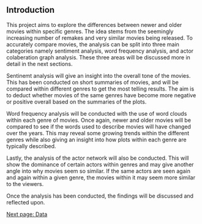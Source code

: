 
## Introduction

This project aims to explore the differences between newer and older movies within specific genres. The idea stems from the seemingly increasing number of remakes and very similar movies being released. To accurately compare movies, the analysis can be split into three main categories namely sentiment analysis, word frequency analysis, and actor colaberation graph analysis. These three areas will be discussed more in detail in the next sections. 

Sentinemt analysis will give an insight into the overall tone of the movies. This has been conducted on short summaries of movies, and will be compared within different genres to get the most telling results. The aim is to deduct whether movies of the same genres have become more negative or positive overall based on the summaries of the plots. 

Word frequency analysis will be conducted with the use of word clouds within each genre of movies. Once again, newer and older movies will be compared to see if the words used to describe movies will have changed over the years. This may reveal some growing trends within the different genres while also giving an insight into how plots within each genre are typically described. 

Lastly, the analysis of the actor network will also be conducted. This will show the dominance of certain actors within genres and may give another angle into why movies seem so similar. If the same actors are seen again and again within a given genre, the movies within it may seem more similar to the viewers. 

Once the analysis has been conducted, the findings will be discussed and reflected upon. 

[Next page: Data](data.md)
